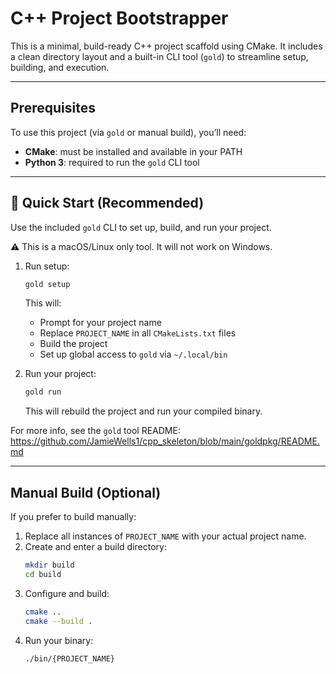 # C++ Project Bootstrapper

This is a minimal, build-ready C++ project scaffold using CMake. It includes a clean directory layout and a built-in CLI tool (`gold`) to streamline setup, building, and execution.

---

## Prerequisites

To use this project (via `gold` or manual build), you’ll need:

- **CMake**: must be installed and available in your PATH
- **Python 3**: required to run the `gold` CLI tool

---

## 🚀 Quick Start (Recommended)

Use the included `gold` CLI to set up, build, and run your project.

⚠️ This is a macOS/Linux only tool. It will not work on Windows.

1. Run setup:
   ```bash
   gold setup
   ```
   This will:

   - Prompt for your project name
   - Replace `PROJECT_NAME` in all `CMakeLists.txt` files
   - Build the project
   - Set up global access to `gold` via `~/.local/bin`

2. Run your project:
   ```bash
   gold run
   ```
   This will rebuild the project and run your compiled binary.

For more info, see the `gold` tool README:  
https://github.com/JamieWells1/cpp_skeleton/blob/main/goldpkg/README.md

---

## Manual Build (Optional)

If you prefer to build manually:

1. Replace all instances of `PROJECT_NAME` with your actual project name.
2. Create and enter a build directory:
   ```bash
   mkdir build
   cd build
   ```
3. Configure and build:
   ```bash
   cmake ..
   cmake --build .
   ```
4. Run your binary:
   ```bash
   ./bin/{PROJECT_NAME}
   ```

